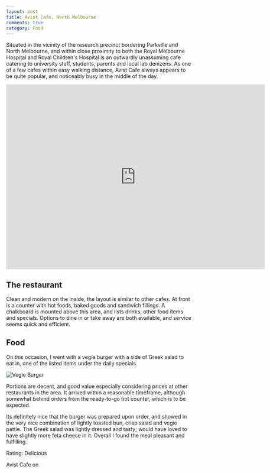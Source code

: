 ```yaml
---
layout: post
title: Avist Cafe, North Melbourne
comments: true
category: Food
---
```


Situated in the vicinity of the research precinct bordering Parkville and North Melbourne, and within close proximity to both the Royal Melbourne Hospital and Royal Children's Hospital is an outwardly unassuming cafe catering to university staff, students, parents and local lab denizens. As one of a few cafes within easy walking distance, Avist Cafe always appears to be quite popular, and noticeably busy in the middle of the day. 

<!--break-->

<iframe src="https://www.google.com/maps/embed?pb=!1m14!1m8!1m3!1d3152.661663804628!2d144.95274106745913!3d-37.79796810308149!3m2!1i1024!2i768!4f13.1!3m3!1m2!1s0x0%3A0x5d7bd7e05a3f36da!2sAvist+Cafe!5e0!3m2!1sen!2sau!4v1430797510276" width="700" height="500" frameborder="0" style="border:0"></iframe>

## The restaurant

Clean and modern on the inside, the layout is similar to other cafes. At front is a counter with hot foods, baked goods and sandwich fillings. A chalkboard is mounted above this area, and lists drinks, other food items and specials. Options to dine in or take away are both available, and service seems quick and efficient. 

## Food

On this occasion, I went with a vegie burger with a side of Greek salad to eat in, one of the listed items under the daily specials. 

![Vegie Burger](https://lh5.googleusercontent.com/-Q0uvsq7Fhhc/VUmo1jHbJ5I/AAAAAAAAHt8/jCucJLC2KbU/w984-h554-no/IMG_20150430_122202151_HDR.jpg)

Portions are decent, and good value especially considering prices at other restaurants in the area. It arrived within a reasonable timeframe, although somewhat behind orders from the ready-to-go hot counter, which is to be expected. 

Its definitely nice that the burger was prepared upon order, and showed in the very nice combination of lightly toasted bun, crisp salad and vegie pattie. The Greek salad was lightly dressed and tasty; would have loved to have slightly more feta cheese in it. Overall I found the meal pleasant and fulfilling.  

Rating: Delicious

<a href="http://www.urbanspoon.com/r/71/1941577/restaurant/Melbourne/Avist-Cafe-North-Melbourne"><img alt="Avist Cafe on Urbanspoon" src="http://www.urbanspoon.com/b/logo/1941577/minilogo.gif" style="border:none;width:104px;height:15px" /></a>